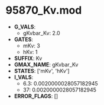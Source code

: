 # 95870_Kv.mod

- **G_VALS**:
  - gKvbar_Kv: 2.0
- **GATES**:
  - mKv: 3
  - hKv: 1
- **SUFFIX**: Kv
- **GMAX_NAME**: gKvbar_Kv
- **STATES**: ['mKv', 'hKv']
- **I_VALS**:
  - 6.3: 0.0020000028057182945
  - 37: 0.0020000028057182945
- **ERROR_FLAGS**: []
